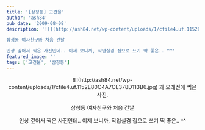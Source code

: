 ```yaml
---
title: '[삼청동] 고건물'
author: 'ash84'
pub_date: '2009-08-08'
description: '![](http://ash84.net/wp-content/uploads/1/cfile4.uf.1152E80C4A7CE378D113B6.jpg) 꽤 오래전에 찍은 사진.

삼청동 여자친구와 처음 간날

인상 깊어서 찍은 사진인데.. 이제 보니까, 작업실겸 집으로 쓰기 딱 좋은.. ^^'
featured_image: ''
tags: ['고건물', '삼청동']
---
```



<div style="TEXT-ALIGN: center">![](http://ash84.net/wp-content/uploads/1/cfile4.uf.1152E80C4A7CE378D113B6.jpg) 꽤 오래전에 찍은 사진.

삼청동 여자친구와 처음 간날

인상 깊어서 찍은 사진인데.. 이제 보니까, 작업실겸 집으로 쓰기 딱 좋은.. ^^

</div>

